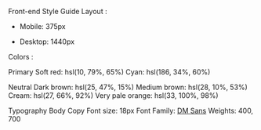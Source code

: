 Front-end Style Guide
Layout :

- Mobile: 375px

- Desktop: 1440px

Colors :

Primary
Soft red: hsl(10, 79%, 65%)
Cyan: hsl(186, 34%, 60%)

Neutral
Dark brown: hsl(25, 47%, 15%)
Medium brown: hsl(28, 10%, 53%)
Cream: hsl(27, 66%, 92%)
Very pale orange: hsl(33, 100%, 98%)

Typography
Body Copy
Font size: 18px
Font
Family: [DM Sans](https://fonts.google.com/specimen/DM+Sans)
Weights: 400, 700
